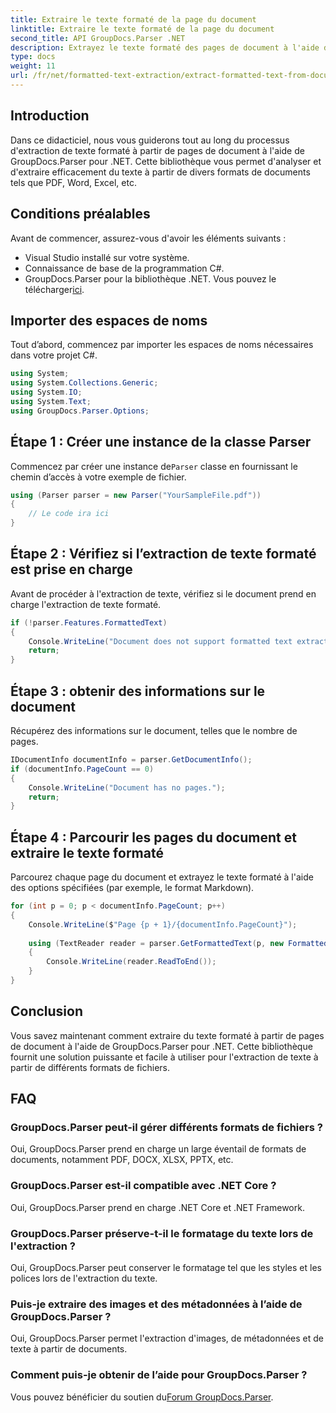 ```yaml
---
title: Extraire le texte formaté de la page du document
linktitle: Extraire le texte formaté de la page du document
second_title: API GroupDocs.Parser .NET
description: Extrayez le texte formaté des pages de document à l'aide de GroupDocs.Parser pour .NET. Solution d'extraction de texte efficace et fiable.
type: docs
weight: 11
url: /fr/net/formatted-text-extraction/extract-formatted-text-from-document-page/
---
```

## Introduction
Dans ce didacticiel, nous vous guiderons tout au long du processus d'extraction de texte formaté à partir de pages de document à l'aide de GroupDocs.Parser pour .NET. Cette bibliothèque vous permet d'analyser et d'extraire efficacement du texte à partir de divers formats de documents tels que PDF, Word, Excel, etc.
## Conditions préalables
Avant de commencer, assurez-vous d'avoir les éléments suivants :
- Visual Studio installé sur votre système.
- Connaissance de base de la programmation C#.
-  GroupDocs.Parser pour la bibliothèque .NET. Vous pouvez le télécharger[ici](https://releases.groupdocs.com/parser/net/).

## Importer des espaces de noms
Tout d’abord, commencez par importer les espaces de noms nécessaires dans votre projet C#.
```csharp
using System;
using System.Collections.Generic;
using System.IO;
using System.Text;
using GroupDocs.Parser.Options;
```
## Étape 1 : Créer une instance de la classe Parser
 Commencez par créer une instance de`Parser` classe en fournissant le chemin d’accès à votre exemple de fichier.
```csharp
using (Parser parser = new Parser("YourSampleFile.pdf"))
{
    // Le code ira ici
}
```
## Étape 2 : Vérifiez si l’extraction de texte formaté est prise en charge
Avant de procéder à l'extraction de texte, vérifiez si le document prend en charge l'extraction de texte formaté.
```csharp
if (!parser.Features.FormattedText)
{
    Console.WriteLine("Document does not support formatted text extraction.");
    return;
}
```
## Étape 3 : obtenir des informations sur le document
Récupérez des informations sur le document, telles que le nombre de pages.
```csharp
IDocumentInfo documentInfo = parser.GetDocumentInfo();
if (documentInfo.PageCount == 0)
{
    Console.WriteLine("Document has no pages.");
    return;
}
```
## Étape 4 : Parcourir les pages du document et extraire le texte formaté
Parcourez chaque page du document et extrayez le texte formaté à l'aide des options spécifiées (par exemple, le format Markdown).
```csharp
for (int p = 0; p < documentInfo.PageCount; p++)
{
    Console.WriteLine($"Page {p + 1}/{documentInfo.PageCount}");
    
    using (TextReader reader = parser.GetFormattedText(p, new FormattedTextOptions(FormattedTextMode.Markdown)))
    {
        Console.WriteLine(reader.ReadToEnd());
    }
}
```

## Conclusion
Vous savez maintenant comment extraire du texte formaté à partir de pages de document à l'aide de GroupDocs.Parser pour .NET. Cette bibliothèque fournit une solution puissante et facile à utiliser pour l'extraction de texte à partir de différents formats de fichiers.

## FAQ
### GroupDocs.Parser peut-il gérer différents formats de fichiers ?
Oui, GroupDocs.Parser prend en charge un large éventail de formats de documents, notamment PDF, DOCX, XLSX, PPTX, etc.
### GroupDocs.Parser est-il compatible avec .NET Core ?
Oui, GroupDocs.Parser prend en charge .NET Core et .NET Framework.
### GroupDocs.Parser préserve-t-il le formatage du texte lors de l'extraction ?
Oui, GroupDocs.Parser peut conserver le formatage tel que les styles et les polices lors de l'extraction du texte.
### Puis-je extraire des images et des métadonnées à l’aide de GroupDocs.Parser ?
Oui, GroupDocs.Parser permet l'extraction d'images, de métadonnées et de texte à partir de documents.
### Comment puis-je obtenir de l’aide pour GroupDocs.Parser ?
 Vous pouvez bénéficier du soutien du[Forum GroupDocs.Parser](https://forum.groupdocs.com/c/parser/17).